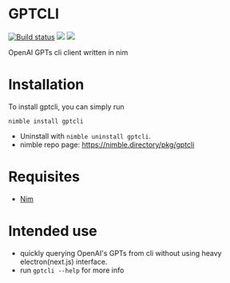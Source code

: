 # GPTCLI

[![Build status](https://github.com/Yardanico/nimpylib/workflows/Build/badge.svg)](https://github.com/Yardanico/nimpylib/actions)
![](https://img.shields.io/github/languages/top/HACCKKER/gptcli?style=flat)
![](https://img.shields.io/github/languages/code-size/HACCKKER/gptcli?style=flat)

OpenAI GPTs cli client written in nim

# Installation
To install gptcli, you can simply run
```
nimble install gptcli
```
- Uninstall with `nimble uninstall gptcli`.
- nimble repo page: https://nimble.directory/pkg/gptcli

# Requisites

- [Nim](https://nim-lang.org)

# Intended use

- quickly querying OpenAI's GPTs from cli without using heavy electron(next.js) interface.
- run `gptcli --help` for more info
